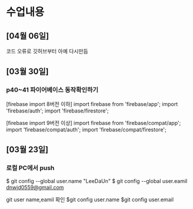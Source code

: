# 수업내용

## [04월 06일] ##

코드 오류로 깃허브부터 아예 다시만듬

## [03월 30일] ##

### p40~41 파이어베이스 동작확인하기
[firebase import 8버전 이하]
import firebase from 'firebase/app'; 
import 'firebase/auth'; 
import 'firebase/firestore';

[firebase import 9버전 이상]
import firebase from 'firebase/compat/app'; 
import 'firebase/compat/auth'; 
import 'firebase/compat/firestore';

## [03월 23일] ##

### 로컬 PC에서 push
$ git config --global user.name "LeeDaUn" 
$ git config --global user.eamil dnwjd0559@gmail.com

git user name,eamil 확인
$git config user.name 
$git config user.email
